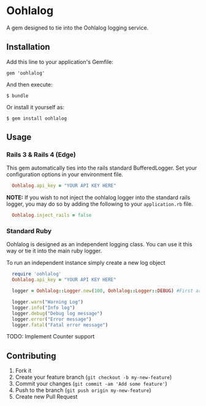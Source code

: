 # Oohlalog

A gem designed to tie into the Oohlalog logging service.

## Installation

Add this line to your application's Gemfile:

    gem 'oohlalog'

And then execute:

    $ bundle

Or install it yourself as:

    $ gem install oohlalog

## Usage

### Rails 3 & Rails 4 (Edge)

This gem automatically ties into the rails standard BufferedLogger. Set your configuration options in your environment file.

```ruby
  Oohlalog.api_key = "YOUR API KEY HERE"
```

**NOTE:** If you wish to not inject the oohlalog logger into the standard rails logger, you may do so by adding the following to your `application.rb` file.

```ruby
  Oohlalog.inject_rails = false
```

### Standard Ruby

Oohlalog is designed as an independent logging class. You can use it this way or tie it into the main ruby logger.

To run an independent instance simply create a new log object

```ruby
  require 'oohlalog'
  Oohlalog.api_key = "YOUR API KEY HERE"

  logger = Oohlalog::Logger.new(100, Oohlalog::Logger::DEBUG) #First argument is the buffer size, second is log level

  logger.warn("Warning Log")
  logger.info("Info log")
  logger.debug("Debug log message")
  logger.error("Error message")
  logger.fatal("Fatal error message")
```

TODO: Implement Counter support


## Contributing

1. Fork it
2. Create your feature branch (`git checkout -b my-new-feature`)
3. Commit your changes (`git commit -am 'Add some feature'`)
4. Push to the branch (`git push origin my-new-feature`)
5. Create new Pull Request
